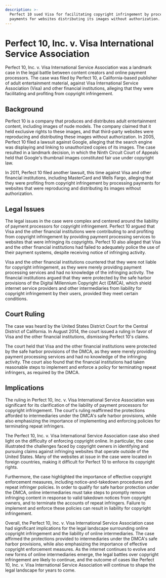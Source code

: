 ```yaml
---
description: >-
  Perfect 10 sued Visa for facilitating copyright infringement by processing
  payments for websites distributing its images without authorization. Visa won.
---
```


# Perfect 10, Inc. v. Visa International Service Association

Perfect 10, Inc. v. Visa International Service Association was a landmark case in the legal battle between content creators and online payment processors. The case was filed by Perfect 10, a California-based publisher of adult entertainment material, against Visa International Service Association (Visa) and other financial institutions, alleging that they were facilitating and profiting from copyright infringement.

## Background

Perfect 10 is a company that produces and distributes adult entertainment content, including images of nude models. The company claimed that it held exclusive rights to these images, and that third-party websites were reproducing and distributing these images without authorization. In 2005, Perfect 10 filed a lawsuit against Google, alleging that the search engine was displaying and linking to unauthorized copies of its images. The case resulted in a landmark decision, in which the Ninth Circuit Court of Appeals held that Google's thumbnail images constituted fair use under copyright law.

In 2011, Perfect 10 filed another lawsuit, this time against Visa and other financial institutions, including MasterCard and Wells Fargo, alleging that they were profiting from copyright infringement by processing payments for websites that were reproducing and distributing its images without authorization.

## Legal Issues

The legal issues in the case were complex and centered around the liability of payment processors for copyright infringement. Perfect 10 argued that Visa and the other financial institutions were contributing to and profiting from copyright infringement by providing payment processing services to websites that were infringing its copyrights. Perfect 10 also alleged that Visa and the other financial institutions had failed to adequately police the use of their payment systems, despite receiving notice of infringing activity.

Visa and the other financial institutions countered that they were not liable for copyright infringement, as they were merely providing payment processing services and had no knowledge of the infringing activity. The financial institutions argued that they were protected by the safe harbor provisions of the Digital Millennium Copyright Act (DMCA), which shield internet service providers and other intermediaries from liability for copyright infringement by their users, provided they meet certain conditions.

## Court Ruling

The case was heard by the United States District Court for the Central District of California. In August 2014, the court issued a ruling in favor of Visa and the other financial institutions, dismissing Perfect 10's claims.

The court held that Visa and the other financial institutions were protected by the safe harbor provisions of the DMCA, as they were merely providing payment processing services and had no knowledge of the infringing activity. The court also found that the financial institutions had taken reasonable steps to implement and enforce a policy for terminating repeat infringers, as required by the DMCA.

## Implications

The ruling in Perfect 10, Inc. v. Visa International Service Association was significant for its clarification of the liability of payment processors for copyright infringement. The court's ruling reaffirmed the protections afforded to intermediaries under the DMCA's safe harbor provisions, while also emphasizing the importance of implementing and enforcing policies for terminating repeat infringers.

The Perfect 10, Inc. v. Visa International Service Association case also shed light on the difficulty of enforcing copyright online. In particular, the case illustrated the challenges faced by copyright owners in identifying and pursuing claims against infringing websites that operate outside of the United States. Many of the websites at issue in the case were located in foreign countries, making it difficult for Perfect 10 to enforce its copyright rights.

Furthermore, the case highlighted the importance of effective copyright enforcement measures, including notice-and-takedown procedures and repeat infringer policies. In order to qualify for safe harbor protection under the DMCA, online intermediaries must take steps to promptly remove infringing content in response to valid takedown notices from copyright owners, and to terminate the accounts of repeat infringers. Failure to implement and enforce these policies can result in liability for copyright infringement.

Overall, the Perfect 10, Inc. v. Visa International Service Association case had significant implications for the legal landscape surrounding online copyright infringement and the liability of online intermediaries. The case affirmed the protections provided to intermediaries under the DMCA's safe harbor provisions, while also emphasizing the importance of effective copyright enforcement measures. As the internet continues to evolve and new forms of online intermediaries emerge, the legal battles over copyright infringement are likely to continue, and the outcome of cases like Perfect 10, Inc. v. Visa International Service Association will continue to shape the legal landscape for years to come.
